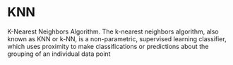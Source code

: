# KNN
K-Nearest Neighbors Algorithm. The k-nearest neighbors algorithm, also known as KNN or k-NN, is a non-parametric, supervised learning classifier, which uses proximity to make classifications or predictions about the grouping of an individual data point
